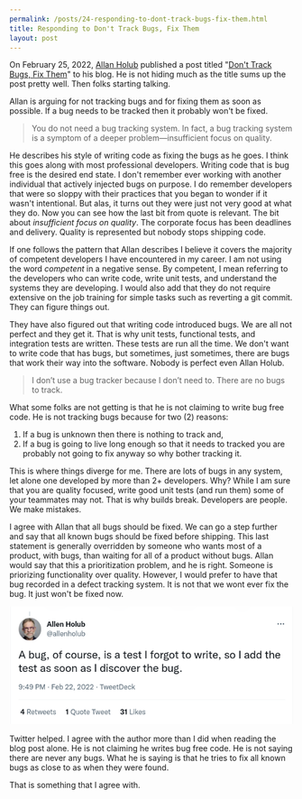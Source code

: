 ```yaml
---
permalink: /posts/24-responding-to-dont-track-bugs-fix-them.html
title: Responding to Don't Track Bugs, Fix Them
layout: post
---
```


On February 25, 2022, [Allan Holub][0] published a post titled
"[Don't Track Bugs, Fix Them][1]" to his blog. He is not hiding much as the
title sums up the post pretty well. Then folks starting talking. 

Allan is arguing for not tracking bugs and for fixing them as soon as possible.
If a bug needs to be tracked then it probably won't be fixed.

> You do not need a bug tracking system. In fact, a bug tracking system is a
> symptom of a deeper problem—insufficient focus on quality.

He describes his style of writing code as fixing the bugs as he goes. I think
this goes along with most professional developers. Writing code that is bug free
is the desired end state. I don't remember ever working with another individual
that actively injected bugs on purpose. I do remember developers that were so
sloppy with their practices that you began to wonder if it wasn't intentional.
But alas, it turns out they were just not very good at what they do. Now you can
see how the last bit from quote is relevant. The bit about *insufficient focus
on quality*. The corporate focus has been deadlines and delivery. Quality is
represented but nobody stops shipping code.

If one follows the pattern that Allan describes I believe it covers the majority
of competent developers I have encountered in my career. I am not using the
word *competent* in a negative sense. By competent, I mean referring to the
developers who can write code, write unit tests, and understand the systems they
are developing. I would also add that they do not require extensive on the job
training for simple tasks such as reverting a git commit. They can figure 
things out.

They have also figured out that writing code introduced bugs. We are all not
perfect and they get it. That is why unit tests, functional tests, and
integration tests are written. These tests are run all the time. We don't want
to write code that has bugs, but sometimes, just sometimes, there are bugs that
work their way into the software. Nobody is perfect even Allan Holub.

> I don’t use a bug tracker because I don’t need to. There are no bugs to
> track.

What some folks are not getting is that he is not claiming to write bug free 
code. He is not tracking bugs because for two (2) reasons:

 1. If a bug is unknown then there is nothing to track and,
 2. If a bug is going to live long enough so that it needs to tracked you 
    are probably not going to fix anyway so why bother tracking it.

This is where things diverge for me. There are lots of bugs in any system, let
alone one developed by more than 2+ developers. Why? While I am sure that you
are quality focused, write good unit tests (and run them) some of your teammates
may not. That is why builds break. Developers are people. We make mistakes. 

I agree with Allan that all bugs should be fixed. We can go a step further and
say that all known bugs should be fixed before shipping. This last statement is
generally overridden by someone who wants most of a product, with bugs, than
waiting for all of a product without bugs. Allan would say that this a
prioritization problem, and he is right. Someone is priorizing functionality
over quality. However, I would prefer to have that bug recorded in a defect
tracking system. It is not that we wont ever fix the bug. It just won't be fixed
now.

![Twitter Quote](/assets/img/24-allenholub-twitter.png)

Twitter helped. I agree with the author more than I did when reading the blog
post alone. He is not claiming he writes bug free code. He is not saying there
are never any bugs. What he is saying is that he tries to fix all known bugs as
close to as when they were found.

That is something that I agree with.

[0]:https://holub.com/#about
[1]:https://holub.com/bugs/